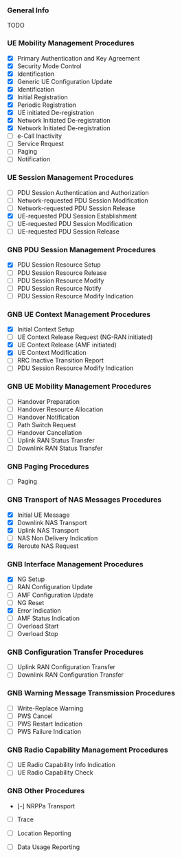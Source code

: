 ### General Info
TODO

### UE Mobility Management Procedures
- [x] Primary Authentication and Key Agreement
- [x] Security Mode Control
- [x] Identification
- [x] Generic UE Configuration Update
- [x] Identification
- [x] Initial Registration
- [x] Periodic Registration
- [x] UE initiated De-registration
- [x] Network Initiated De-registration
- [x] Network Initiated De-registration
- [ ] e-Call Inactivity
- [ ] Service Request
- [ ] Paging
- [ ] Notification

### UE Session Management Procedures
- [ ] PDU Session Authentication and Authorization
- [ ] Network-requested PDU Session Modification
- [ ] Network-requested PDU Session Release
- [x] UE-requested PDU Session Establishment
- [ ] UE-requested PDU Session Modification
- [ ] UE-requested PDU Session Release

### GNB PDU Session Management Procedures
- [x] PDU Session Resource Setup
- [ ] PDU Session Resource Release
- [ ] PDU Session Resource Modify
- [ ] PDU Session Resource Notify
- [ ] PDU Session Resource Modify Indication

### GNB UE Context Management Procedures
- [x] Initial Context Setup
- [ ] UE Context Release Request (NG-RAN initiated)
- [x] UE Context Release (AMF initiated)
- [x] UE Context Modification
- [ ] RRC Inactive Transition Report
- [ ] PDU Session Resource Modify Indication

### GNB UE Mobility Management Procedures
- [ ] Handover Preparation
- [ ] Handover Resource Allocation
- [ ] Handover Notification
- [ ] Path Switch Request
- [ ] Handover Cancellation
- [ ] Uplink RAN Status Transfer
- [ ] Downlink RAN Status Transfer

### GNB Paging Procedures
- [ ] Paging

### GNB Transport of NAS Messages Procedures
- [x] Initial UE Message
- [x] Downlink NAS Transport
- [x] Uplink NAS Transport
- [ ] NAS Non Delivery Indication
- [x] Reroute NAS Request

### GNB Interface Management Procedures
- [x] NG Setup
- [ ] RAN Configuration Update
- [ ] AMF Configuration Update
- [ ] NG Reset
- [x] Error Indication
- [ ] AMF Status Indication
- [ ] Overload Start
- [ ] Overload Stop

### GNB Configuration Transfer Procedures
- [ ] Uplink RAN Configuration Transfer
- [ ] Downlink RAN Configuration Transfer

### GNB Warning Message Transmission Procedures
- [ ] Write-Replace Warning
- [ ] PWS Cancel
- [ ] PWS Restart Indication
- [ ] PWS Failure Indication

### GNB Radio Capability Management Procedures
- [ ] UE Radio Capability Info Indication
- [ ] UE Radio Capability Check

### GNB Other Procedures
- [-] NRPPa Transport
- [ ] Trace
- [ ] Location Reporting
- [ ] Data Usage Reporting

